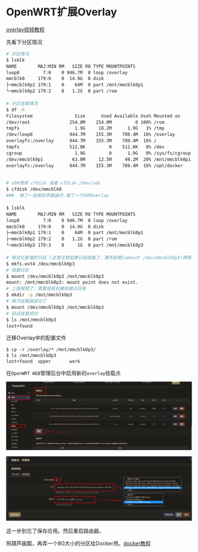 # OpenWRT扩展Overlay

[overlay视频教程](https://www.youtube.com/watch?v=YwbwzuXKNlg)





先看下分区情况

```bash
# 分区情况
$ lsblk
NAME        MAJ:MIN RM   SIZE RO TYPE MOUNTPOINTS
loop0         7:0    0 946.7M  0 loop /overlay
mmcblk0     179:0    0  14.9G  0 disk 
├─mmcblk0p1 179:1    0    64M  0 part /mnt/mmcblk0p1
└─mmcblk0p2 179:2    0   1.2G  0 part /rom

# 分区挂载情况
$ df -h
Filesystem                Size      Used Available Use% Mounted on
/dev/root               254.0M    254.0M         0 100% /rom
tmpfs                     1.9G     18.2M      1.9G   1% /tmp
/dev/loop0              944.7M    155.3M    789.4M  16% /overlay
overlayfs:/overlay      944.7M    155.3M    789.4M  16% /
tmpfs                   512.0K         0    512.0K   0% /dev
cgroup                    1.9G         0      1.9G   0% /sys/fs/cgroup
/dev/mmcblk0p1           63.0M     12.5M     49.2M  20% /mnt/mmcblk0p1
overlayfs:/overlay      944.7M    155.3M    789.4M  16% /opt/docker
 
```



```bash
# x86使用 cfdisk 或者 cfdisk /dev/sda
$ cfdisk /dev/mmcblk0
###  做了一些图形界面操作,增了一个G的Overlay

$ lsblk 
NAME        MAJ:MIN RM   SIZE RO TYPE MOUNTPOINTS
loop0         7:0    0 946.7M  0 loop /overlay
mmcblk0     179:0    0  14.9G  0 disk 
├─mmcblk0p1 179:1    0    64M  0 part /mnt/mmcblk0p1
├─mmcblk0p2 179:2    0   1.2G  0 part /rom
└─mmcblk0p3 179:3    0     1G  0 part /mnt/mmcblk0p3

# 格式化新增的分区 (这里注意如果已经挂载了，要先卸载(umount /dev/mmcblk0p3)再格式化)
$ mkfs.ext4 /dev/mmcblk0p3
# 挂载分区
$ mount /dev/mmcblk0p3 /mnt/mmcblk0p3
mount: /mnt/mmcblk0p3: mount point does not exist.
# 上面报错了，需要提前创建挂载点目录
$ mkdir -p /mnt/mmcblk0p3
# 再次挂载就成功了
$ mount /dev/mmcblk0p3 /mnt/mmcblk0p3
# 验证挂载成功
$ ls /mnt/mmcblk0p3
lost+found
```



迁移Overlay中的配置文件

```
$ cp -r /overlay/* /mnt/mmcblk0p3/
$ ls /mnt/mmcblk0p3              
lost+found  upper       work
```



在`OpenWRT WEB`管理后台中启用新的`overlay`挂载点

![image-20211127202519672](https://raw.githubusercontent.com/huxiaoning/img/master/20211127202519.png)





![image-20211127202645177](https://raw.githubusercontent.com/huxiaoning/img/master/20211127202645.png)

这一步别忘了保存应用。然后重启路由器。



照葫芦画瓢，再弄一个8G大小的分区给Docker用。[docker教程](https://www.youtube.com/watch?v=isr6cPKy8eg&t=593s)

